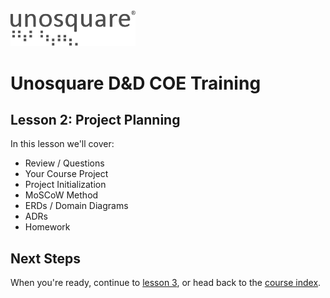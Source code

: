 <img src="images/unosquare_logo.svg" width=200 />

# Unosquare D&D COE Training

## Lesson 2: Project Planning

In this lesson we'll cover:

- Review / Questions
- Your Course Project
- Project Initialization
- MoSCoW Method
- ERDs / Domain Diagrams
- ADRs
- Homework

## Next Steps

When you're ready, continue to [lesson 3](https://github.com/richarddubay/coe-training/tree/lesson-3-databases), or head back to the [course index](https://github.com/richarddubay/coe-training).
